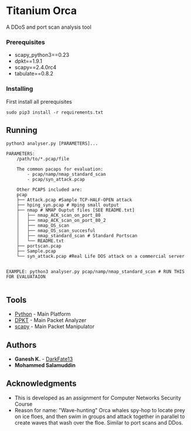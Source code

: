 # Titanium Orca

A DDoS and port scan analysis tool

### Prerequisites

* scapy_python3==0.23
* dpkt==1.9.1
* scapy==2.4.0rc4
* tabulate==0.8.2

### Installing

First install all prerequisites

```
sudo pip3 install -r requirements.txt
```
## Running

``` 
python3 analyser.py [PARAMETERS]...

PARAMETERS:
    /path/to/*.pcap/file
	
	The common pacaps for evaluation:
		- pcap/namp/nmap_standard_scan
		- pcap/syn_attack.pcap
	
	Other PCAPS included are:
    pcap
    ├── Attack.pcap #Sample TCP-HALF-OPEN attack
    ├── hping_syn.pcap # Hping small output
    ├── nmap # NMAP Ouptut files [SEE README.txt]
    │   ├── nmap_ACK_scan_on_port_80
    │   ├── nmap_ACK_scan_on_port_80_2
    │   ├── nmap_OS_scan
    │   ├── nmap_OS_scan_succesful
    │   ├── nmap_standard_scan # Standard Portscan
    │   └── README.txt
    ├── portscan.pcap 
    ├── Sample.pcap
    └── syn_attack.pcap #Real Life DOS attack on a commercial server

 
EXAMPLE: python3 analyser.py pcap/namp/nmap_standard_scan # RUN THIS FOR EVALUATAION
	
```

## Tools

* [Python](https://docs.python.org/3/) - Main Platform
* [DPKT](https://pypi.python.org/pypi/dpkt) - Main Packet Analyzer 
* [scapy](https://github.com/secdev/scapy) - Main Packet Manipulator 

## Authors

* **Ganesh K.** - [DarkFate13](https://github.com/DarkFate13)
* **Mohammed Salamuddin**

## Acknowledgments

* This is developed as an assignment for Computer Networks Security Course 
* Reason for name: "Wave-hunting" Orca whales spy-hop to locate prey on ice floes, and then swim in groups and attack together in parallel to create waves that wash over the floe. Similar to port scans and DDos.